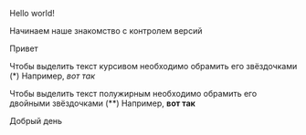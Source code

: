 Hello world!

Начинаем наше знакомство с контролем версий

Привет

Чтобы выделить текст курсивом необходимо обрамить его звёздочками (*) Например, *вот так*

Чтобы выделить текст полужирным необходимо обрамить его двойными звёздочками (**) Например, **вот так**

Добрый день
